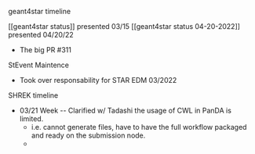 geant4star timeline

[[geant4star status]] presented 03/15
[[geant4star status 04-20-2022]] presented 04/20/22
- The big PR #311


StEvent Maintence

- Took over responsability for STAR EDM 03/2022

SHREK timeline
- 03/21 Week -- Clarified w/ Tadashi the usage of CWL in PanDA is limited.  
	- i.e. cannot generate files, have to have the full workflow packaged and ready on the submission node.
	- 


